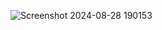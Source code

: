 ![Screenshot 2024-08-28 190153](https://github.com/user-attachments/assets/849fd254-9bf4-4e94-9650-50463ec97443)
